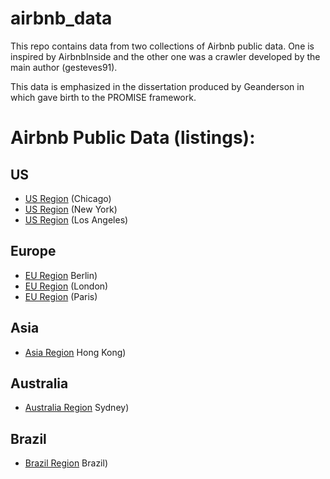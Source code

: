 # airbnb_data
This repo contains data from two collections of Airbnb public data. One is inspired by AirbnbInside and the other one was a crawler developed by the main author (gesteves91). 

This data is emphasized in the dissertation produced by Geanderson in which gave birth to the PROMISE framework.

# Airbnb Public Data (listings):

## US

 * [US Region](http://insideairbnb.com/chicago/) (Chicago)
 * [US Region](http://insideairbnb.com/new-york-city/) (New York)
 * [US Region](http://insideairbnb.com/los-angeles/) (Los Angeles)


## Europe

 * [EU Region](http://insideairbnb.com/berlin/) Berlin)
 * [EU Region](http://insideairbnb.com/london/) (London)
 * [EU Region](http://insideairbnb.com/new-york-city/) (Paris)

## Asia

 * [Asia Region](http://insideairbnb.com/hong-kong/) Hong Kong)
 
## Australia

 * [Australia Region](http://insideairbnb.com/sydney/) Sydney)

## Brazil

 * [Brazil Region]() Brazil)

